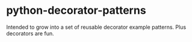 # python-decorator-patterns
Intended to grow into a set of reusable decorator example patterns.  Plus decorators are fun.

